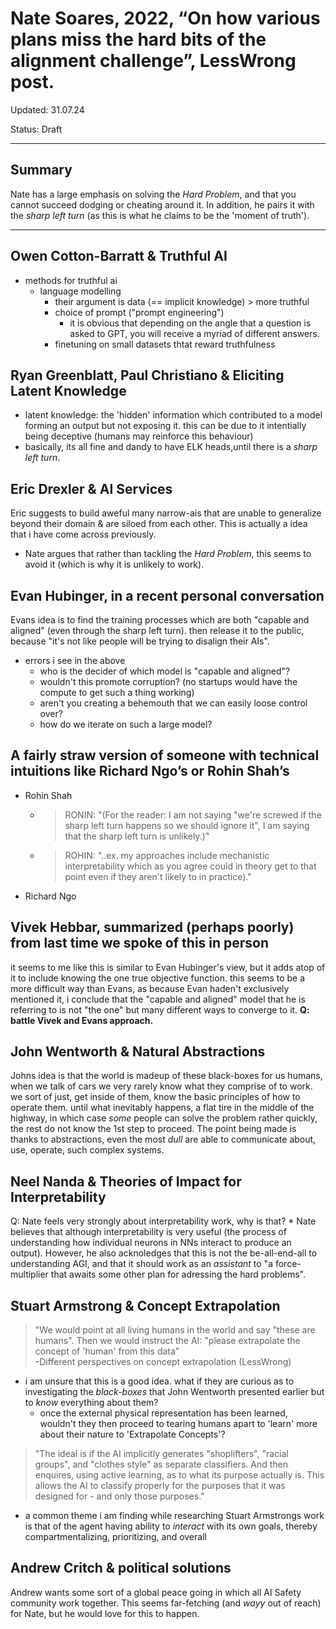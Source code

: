 # Nate Soares, 2022, “On how various plans miss the hard bits of the alignment challenge”, LessWrong post.

Updated: 31.07.24

Status: Draft

---
## Summary
Nate has a large emphasis on solving the *Hard Problem*, and that you cannot succeed dodging or cheating around it.
In addition, he pairs it with the *sharp left turn* (as this is what he claims to be the 'moment of truth').

---
## Owen Cotton-Barratt & Truthful AI 
* methods for truthful ai
    * language modelling
        * their argument is data (== implicit knowledge) > more truthful
        * choice of prompt ("prompt engineering")
            * it is obvious that depending on the angle that a question is asked to GPT, you will receive a myriad of different answers.
        * finetuning on small datasets thtat reward truthfulness

## Ryan Greenblatt, Paul Christiano & Eliciting Latent Knowledge
* latent knowledge: the 'hidden' information which contributed to a model forming an output but not exposing it. this can be due to it intentially being deceptive (humans may reinforce this behaviour)
* basically, its all fine and dandy to have ELK heads,until there is a *sharp left turn*.

## Eric Drexler & AI Services
Eric suggests to build aweful many narrow-ais that are unable to generalize beyond their domain & are siloed from each other. 
This is actually a idea that i have come across previously.  

* Nate argues that rather than tackling the *Hard Problem*, this seems to avoid it (which is why it is unlikely to work).

## Evan Hubinger, in a recent personal conversation
Evans idea is to find the training processes which are both "capable and aligned" (even through the sharp left turn). then release it to the public, because "it's not like people will be trying to disalign their AIs".
* errors i see in the above
    * who is the decider of which model is "capable and aligned"?
    * wouldn't this promote corruption? (no startups would have the compute to get such a thing working)
    * aren't you creating a behemouth that we can easily loose control over?
    * how do we iterate on such a large model? 

## A fairly straw version of someone with technical intuitions like Richard Ngo’s or Rohin Shah’s
* Rohin Shah
    * > RONIN: "(For the reader: I am not saying "we're screwed if the sharp left turn happens so we should ignore it", I am saying that the sharp left turn is unlikely.)"
    * > ROHIN: "..ex. my approaches include mechanistic interpretability which as you agree could in theory get to that point even if they aren't likely to in practice)."
* Richard Ngo

## Vivek Hebbar, summarized (perhaps poorly) from last time we spoke of this in person
it seems to me like this is similar to Evan Hubinger's view, but it adds atop of it to include knowing the one true objective function. this seems to be a more difficult way than Evans, as because Evan haden't exclusively mentioned it, i conclude that the "capable and aligned" model that he is referring to is not "the one" but many different ways to converge to it.
**Q: battle Vivek and Evans approach.**

## John Wentworth & Natural Abstractions
Johns idea is that the world is madeup of these black-boxes for us humans, when we talk of cars we very rarely know what they comprise of to work. we sort of just, get inside of them, know the basic principles of how to operate them. until what inevitably happens, a flat tire in the middle of the highway, in which case *some* people can solve the problem rather quickly, the rest do not know the 1st step to proceed. 
The point being made is thanks to abstractions, even the most *dull* are able to communicate about, use, operate, such complex systems.

## Neel Nanda & Theories of Impact for Interpretability
Q: Nate feels very strongly about interpretability work, why is that?
    * Nate believes that although interpretability is very useful (the process of understanding how individual neurons in NNs interact to produce an output). However, he also acknoledges that this is not the be-all-end-all to understanding AGI, and that it should work as an *assistant* to "a force-multiplier that awaits some other plan for adressing the hard problems".

## Stuart Armstrong & Concept Extrapolation
> "We would point at all living humans in the world and say "these are humans". Then we would instruct the AI: "please extrapolate the concept of 'human' from this data" <br> -Different perspectives on concept extrapolation (LessWrong) 
* i am unsure that this is a good idea. what if they are curious as to investigating the *black-boxes* that John Wentworth presented earlier but to *know* everything about them?
    * once the external physical representation has been learned, wouldn't they then proceed to tearing humans apart to 'learn' more about their nature to 'Extrapolate Concepts'?

> "The ideal is if the AI implicitly generates "shoplifters", "racial groups", and "clothes style" as separate classifiers. And then enquires, using active learning, as to what its purpose actually is. This allows the AI to classify properly for the purposes that it was designed for - and only those purposes."

* a common theme i am finding while researching Stuart Armstrongs work is that of the agent having ability to *interact* with its own goals, thereby compartmentalizing, prioritizing, and overall  

## Andrew Critch & political solutions
Andrew wants some sort of a global peace going in which all AI Safety community work together.
This seems far-fetching (and *wayy* out of reach) for Nate, but he would love for this to happen.
